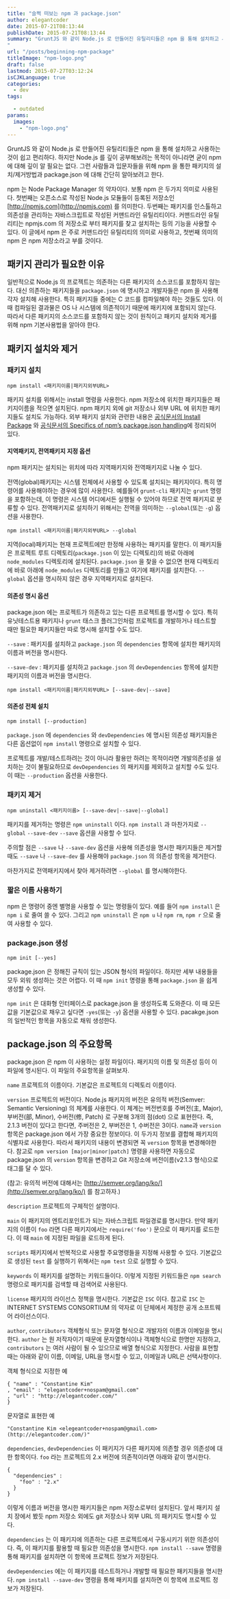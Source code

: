 ```yaml
---
title: "슬쩍 떠보는 npm 과 package.json"
author: elegantcoder
date: 2015-07-21T08:13:44
publishDate: 2015-07-21T08:13:44
summary: "GruntJS 와 같이 Node.js 로 만들어진 유틸리티들은 npm 을 통해 설치하고 사용하는 것이 쉽고 편리하다. 하지만 Node.js 를 깊이 공부해보려는 목적이 아니라면 굳이 npm 에 대해 깊이 알 필요는 없다. 그런 사람들과 입문자들을 위해 npm 을 통한 패키지의 설치/제거방법과 package.json 에 대해 간단히 알아보려고 한다. npm 는 Node Package Manager 의 약자이다. 보통 npm 은 [&hellip;]
"
url: "/posts/beginning-npm-package"
titleImage: "npm-logo.png"
draft: false
lastmod: 2015-07-27T03:12:24
isCJKLanguage: true
categories:
  - dev
tags:

  - outdated
params:
  images:
    - "npm-logo.png"
---
```

GruntJS 와 같이 Node.js 로 만들어진 유틸리티들은 npm 을 통해 설치하고 사용하는 것이 쉽고 편리하다. 하지만 Node.js 를 깊이 공부해보려는 목적이 아니라면 굳이 npm 에 대해 깊이 알 필요는 없다. 그런 사람들과 입문자들을 위해 npm 을 통한 패키지의 설치/제거방법과 package.json 에 대해 간단히 알아보려고 한다.

npm 는 Node Package Manager 의 약자이다. 보통 npm 은 두가지 의미로 사용된다. 첫번째는 오픈소스로 작성된 Node.js 모듈들이 등록된 저장소인 [http://npmjs.com](http://npmjs.com) 를 의미한다. 두번째는 패키지를 인스톨하고 의존성을 관리하는 자바스크립트로 작성된 커맨드라인 유틸리티이다. 커맨드라인 유틸리티는 npmjs.com 의 저장소로 부터 패키지를 찾고 설치하는 등의 기능을 사용할 수 있다. 이 글에서 npm 은 주로 커맨드라인 유틸리티의 의미로 사용하고, 첫번째 의미의 npm 은 npm 저장소라고 부를 것이다.

패키지 관리가 필요한 이유
--------------

일반적으로 Node.js 의 프로젝트는 의존하는 다른 패키지의 소스코드를 포함하지 않는다. 대신 의존하는 패키지들을 `package.json` 에 명시하고 개발자들은 npm 을 사용해 각자 설치해 사용한다. 특히 패키지들 중에는 C 코드를 컴파일해야 하는 것들도 있다. 이 때 컴파일된 결과물은 OS 나 시스템에 의존적이기 때문에 패키지에 포함되지 않는다. 따라서 다른 패키지의 소스코드를 포함하지 않는 것이 원칙이고 패키지 설치와 제거를 위해 npm 기본사용법을 알아야 한다.

패키지 설치와 제거
----------

### 패키지 설치

```
npm install <패키지이름|패키지외부URL>
```

패키지 설치를 위해서는 install 명령을 사용한다. npm 저장소에 위치한 패키지들은 패키지이름을 적으면 설치된다. npm 패키지 외에 git 저장소나 외부 URL 에 위치한 패키지들도 설치도 가능하다. 외부 패키지 설치와 관련한 내용은 [공식문서의 Install Package](https://docs.npmjs.com/cli/install) 와 [공식문서의 Specifics of npm’s package.json handling](https://docs.npmjs.com/files/package.json#dependencies)에 정리되어 있다.

#### 지역패키지, 전역패키지 지정 옵션

npm 패키지는 설치되는 위치에 따라 지역패키지와 전역패키지로 나눌 수 있다.

전역(global)패키지는 시스템 전체에서 사용할 수 있도록 설치되는 패키지이다. 특히 명령어를 사용해야하는 경우에 많이 사용한다. 예를들어 `grunt-cli` 패키지는 `grunt` 명령을 포함하는데, 이 명령은 시스템 어디에서든 실행될 수 있어야 하므로 전역 패키지로 분류할 수 있다. 전역패키지로 설치하기 위해서는 전역을 의미하는 `--global`(또는 `-g`) 옵션을 사용한다.

```
npm install <패키지이름|패키지외부URL> --global
```

지역(local)패키지는 현재 프로젝트에만 한정해 사용하는 패키지를 말한다. 이 패키지들은 프로젝트 루트 디렉토리(`package.json` 이 있는 디렉토리)의 바로 아래에 `node_modules` 디렉토리에 설치된다. `package.json` 을 찾을 수 없으면 현재 디렉토리에 바로 아래에 `node_modules` 디렉토리를 만들고 여기에 패키지를 설치한다. `--global` 옵션을 명시하지 않은 경우 지역패키지로 설치된다.

#### 의존성 명시 옵션

package.json 에는 프로젝트가 의존하고 있는 다른 프로젝트를 명시할 수 있다. 특히 유닛테스트용 패키지나 `grunt` 태스크 플러그인처럼 프로젝트를 개발하거나 테스트할 때만 필요한 패키지들만 따로 명시해 설치할 수도 있다.

`--save` : 패키지를 설치하고 `package.json` 의 `dependencies` 항목에 설치한 패키지의 이름과 버전을 명시한다.

`--save-dev` : 패키지를 설치하고 `package.json` 의 `devDependencies` 항목에 설치한 패키지의 이름과 버전을 명시한다.

```
npm install <패키지이름|패키지외부URL> [--save-dev|--save]
```

#### 의존성 전체 설치

```
npm install [--production]
```

`package.json` 에 `dependencies` 와 `devDependencies` 에 명시된 의존성 패키지들은 다른 옵션없이 `npm install` 명령으로 설치할 수 있다.

프로젝트를 개발/테스트하려는 것이 아니라 활용만 하려는 목적이라면 개발의존성을 설치하는 것이 불필요하므로 `devDependencies` 의 패키지를 제외하고 설치할 수도 있다. 이 때는 `--production` 옵션을 사용한다.

### 패키지 제거

```
npm uninstall <패키지이름> [--save-dev|--save|--global]
```

패키지를 제거하는 명령은 `npm uninstall` 이다. `npm install` 과 마찬가지로 `--global` `--save-dev` `--save` 옵션을 사용할 수 있다.

주의할 점은 `--save` 나 `--save-dev` 옵션을 사용해 의존성을 명시한 패키지들은 제거할 때도 `--save` 나 `--save-dev` 를 사용해야 `package.json` 의 의존성 항목을 제거한다.

마찬가지로 전역패키지에서 찾아 제거하려면 `--global` 를 명시해야한다.

### 짧은 이름 사용하기

npm 은 명령어 중엔 별명을 사용할 수 있는 명령들이 있다. 예를 들어 `npm install` 은 `npm i` 로 줄여 쓸 수 있다. 그리고 `npm uninstall` 은 `npm u` 나 `npm rm`, `npm r` 으로 줄여 사용할 수 있다.

### package.json 생성

```
npm init [--yes]
```

package.json 은 정해진 규칙이 있는 JSON 형식의 파일이다. 하지만 세부 내용들을 모두 외워 생성하는 것은 어렵다. 이 때 `npm init` 명령을 통해 `package.json` 을 쉽게 생성할 수 있다.

`npm init` 은 대화형 인터페이스로 package.json 을 생성하도록 도와준다. 이 때 모든 값을 기본값으로 채우고 싶다면 `-yes`(또는 `-y`) 옵션을 사용할 수 있다. pacakge.json 의 일반적인 항목을 자동으로 채워 생성한다.

package.json 의 주요항목
-------------------

package.json 은 npm 이 사용하는 설정 파일이다. 패키지의 이름 및 의존성 등이 이 파일에 명시된다. 이 파일의 주요항목을 살펴보자.

`name` 프로젝트의 이름이다. 기본값은 프로젝트의 디렉토리 이름이다.

`version` 프로젝트의 버전이다. Node.js 패키지의 버전은 유의적 버전(Semver: Semantic Versioning) 의 체계를 사용한다. 이 체계는 버전번호를 주버전(主, Major), 부버전(部, Minor), 수버전(修, Patch) 로 구분해 3개의 점(dot) 으로 표현한다. 즉, 2.1.3 버전이 있다고 한다면, 주버전은 2, 부버전은 1, 수버전은 3이다. `name`과 `version` 항목은 package.json 에서 가장 중요한 정보이다. 이 두가지 정보를 결합해 패키지의 식별자로 사용한다. 따라서 패키지의 내용이 변경되면 꼭 `version` 항목을 변경해야한다. 참고로 `npm version [major|minor|patch]` 명령을 사용하면 자동으로 package.json 의 `version` 항목을 변경하고 Git 저장소에 버전이름(v2.1.3 형식)으로 태그를 달 수 있다.

(참고: 유의적 버전에 대해서는 [http://semver.org/lang/ko/](http://semver.org/lang/ko/) 를 참고하자.)

`description` 프로젝트의 구체적인 설명이다.

`main` 이 패키지의 엔트리포인트가 되는 자바스크립트 파일경로를 명시한다. 만약 패키지의 이름이 `foo` 라면 다른 패키지에서는 `require('foo')` 문으로 이 패키지를 로드한다. 이 때 `main` 에 지정된 파일을 로드하게 된다.

`scripts` 패키지에서 반복적으로 사용할 주요명령들을 지정해 사용할 수 있다. 기본값으로 생성된 `test` 를 실행하기 위해서는 `npm test` 으로 실행할 수 있다.

`keywords` 이 패키지를 설명하는 키워드들이다. 이렇게 지정된 키워드들은 `npm search` 명령으로 패키지를 검색할 때 검색어로 사용된다.

`license` 패키지의 라이선스 정책을 명시한다. 기본값은 `ISC` 이다. 참고로 `ISC` 는 INTERNET SYSTEMS CONSORTIUM 의 약자로 이 단체에서 제정한 공개 소프트웨어 라이선스이다.

`author`, `contributors` 객체형식 또는 문자열 형식으로 개발자의 이름과 이메일을 명시한다. `author` 는 원 저작자이기 때문에 문자열형식이나 객체형식으로 한명만 지정하고, `contributors` 는 여러 사람이 될 수 있으므로 배열 형식으로 지정한다. 사람을 표현할 때는 아래와 같이 이름, 이메일, URL을 명시할 수 있고, 이메일과 URL은 선택사항이다.

객체 형식으로 지정한 예

```
{ "name" : "Constantine Kim"
, "email" : "elegantcoder+nospam@gmail.com"
, "url" : "http://elegantcoder.com/"
}
```

문자열로 표현한 예

```
"Constantine Kim <elegeantcoder+nospam@gmail.com> (http://elegantcoder.com/)"
```

`dependencies`, `devDependencies` 이 패키지가 다른 패키지에 의존할 경우 의존성에 대한 항목이다. `foo` 라는 프로젝트의 2.x 버전에 의존적이라면 아래와 같이 명시한다.

```
{
  "dependencies" :
    "foo" : "2.x"
  }
}
```

이렇게 이름과 버전을 명시한 패키지들은 npm 저장소로부터 설치된다. 앞서 패키지 설치 장에서 봤듯 npm 저장소 외에도 git 저장소나 외부 URL 의 패키지도 명시할 수 있다.

`dependencies` 는 이 패키지에 의존하는 다른 프로젝트에서 구동시키기 위한 의존성이다. 즉, 이 패키지를 활용할 때 필요한 의존성을 명시한다. `npm install --save` 명령을 통해 패키지를 설치하면 이 항목에 프로젝트 정보가 저장된다.

`devDependencies` 에는 이 패키지를 테스트하거나 개발할 때 필요한 패키지들을 명시한다. `npm install --save-dev` 명령을 통해 패키지를 설치하면 이 항목에 프로젝트 정보가 저장된다.
